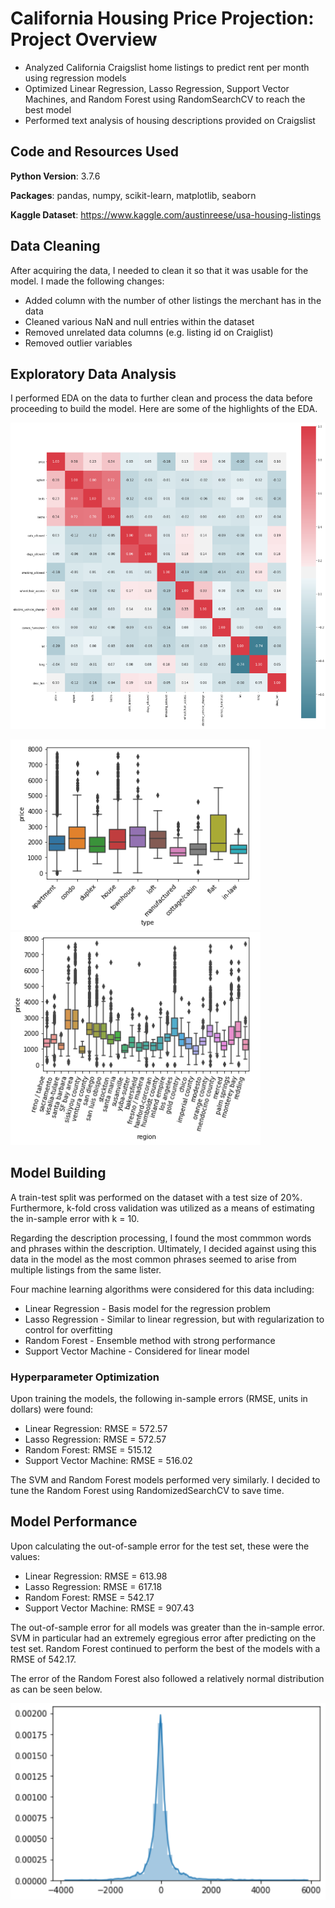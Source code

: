 # California Housing Price Projection: Project Overview

* Analyzed California Craigslist home listings to predict rent per month using regression models
* Optimized Linear Regression, Lasso Regression, Support Vector Machines, and Random Forest using RandomSearchCV to reach the best model
* Performed text analysis of housing descriptions provided on Craigslist

## Code and Resources Used
<strong>Python Version</strong>: 3.7.6

<strong>Packages</strong>: pandas, numpy, scikit-learn, matplotlib, seaborn

<strong>Kaggle Dataset</strong>: https://www.kaggle.com/austinreese/usa-housing-listings

## Data Cleaning

After acquiring the data, I needed to clean it so that it was usable for the model. I made the following changes:

* Added column with the number of other listings the merchant has in the data
* Cleaned various NaN and null entries within the dataset
* Removed unrelated data columns (e.g. listing id on Craiglist)
* Removed outlier variables

## Exploratory Data Analysis

I performed EDA on the data to further clean and process the data before proceeding to build the model. Here are some of the highlights of the EDA.

<p float="left">
  <img src="EDA_Images/correlation.png" width="600" />
</p>

<p float="left">
  <img src="EDA_Images/parking_boxplot.png" width="400" />
  <img src="EDA_Images/region_boxplot.png" width="400" /> 
</p>


## Model Building

A train-test split was performed on the dataset with a test size of 20%. Furthermore, k-fold cross validation was utilized as a means of estimating the in-sample error with k = 10. 

Regarding the description processing, I found the most commmon words and phrases within the description. Ultimately, I decided against using this data in the model as the most common phrases seemed to arise from multiple listings from the same lister.

Four machine learning algorithms were considered for this data including:

* Linear Regression - Basis model for the regression problem
* Lasso Regression - Similar to linear regression, but with regularization to control for overfitting
* Random Forest - Ensemble method with strong performance
* Support Vector Machine - Considered for linear model

### Hyperparameter Optimization

Upon training the models, the following in-sample errors (RMSE, units in dollars) were found:

* Linear Regression: RMSE = 572.57
* Lasso Regression: RMSE = 572.57
* Random Forest: RMSE = 515.12
* Support Vector Machine: RMSE = 516.02

The SVM and Random Forest models performed very similarly. I decided to tune the Random Forest using RandomizedSearchCV to save time.

## Model Performance

Upon calculating the out-of-sample error for the test set, these were the values:

* Linear Regression: RMSE = 613.98
* Lasso Regression: RMSE = 617.18
* Random Forest: RMSE = 542.17
* Support Vector Machine: RMSE = 907.43

The out-of-sample error for all models was greater than the in-sample error. SVM in particular had an extremely egregious error after predicting on the test set. Random Forest continued to perform the best of the models with a RMSE of 542.17.

The error of the Random Forest also followed a relatively normal distribution as can be seen below.

<p float="left">
  <img src="EDA_Images/rf_error_dist.png" width="600" />
</p>
